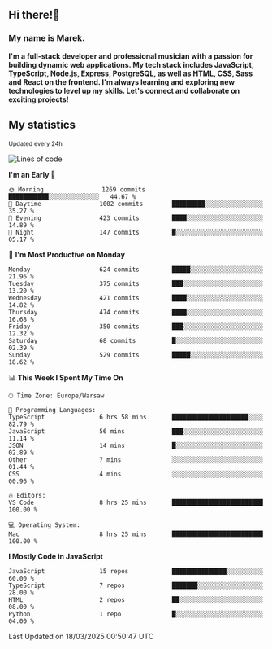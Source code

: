 ## Hi there!👋 ##
### My name is Marek. ###

**I'm a full-stack developer and professional musician with a passion for building dynamic web applications. My tech stack includes JavaScript, TypeScript, Node.js, Express, PostgreSQL, as well as HTML, CSS, Sass and React on the frontend. I'm always learning and exploring new technologies to level up my skills. Let's connect and collaborate on exciting projects!**

## My statistics ##
<sub>Updated every 24h</sub>
<!--START_SECTION:waka-->
![Lines of code](https://img.shields.io/badge/From%20Hello%20World%20I%27ve%20Written-190.8%20thousand%20lines%20of%20code-blue)

**I'm an Early 🐤** 

```text
🌞 Morning                1269 commits        ███████████░░░░░░░░░░░░░░   44.67 % 
🌆 Daytime                1002 commits        █████████░░░░░░░░░░░░░░░░   35.27 % 
🌃 Evening                423 commits         ████░░░░░░░░░░░░░░░░░░░░░   14.89 % 
🌙 Night                  147 commits         █░░░░░░░░░░░░░░░░░░░░░░░░   05.17 % 
```
📅 **I'm Most Productive on Monday** 

```text
Monday                   624 commits         █████░░░░░░░░░░░░░░░░░░░░   21.96 % 
Tuesday                  375 commits         ███░░░░░░░░░░░░░░░░░░░░░░   13.20 % 
Wednesday                421 commits         ████░░░░░░░░░░░░░░░░░░░░░   14.82 % 
Thursday                 474 commits         ████░░░░░░░░░░░░░░░░░░░░░   16.68 % 
Friday                   350 commits         ███░░░░░░░░░░░░░░░░░░░░░░   12.32 % 
Saturday                 68 commits          █░░░░░░░░░░░░░░░░░░░░░░░░   02.39 % 
Sunday                   529 commits         █████░░░░░░░░░░░░░░░░░░░░   18.62 % 
```


📊 **This Week I Spent My Time On** 

```text
🕑︎ Time Zone: Europe/Warsaw

💬 Programming Languages: 
TypeScript               6 hrs 58 mins       █████████████████████░░░░   82.79 % 
JavaScript               56 mins             ███░░░░░░░░░░░░░░░░░░░░░░   11.14 % 
JSON                     14 mins             █░░░░░░░░░░░░░░░░░░░░░░░░   02.89 % 
Other                    7 mins              ░░░░░░░░░░░░░░░░░░░░░░░░░   01.44 % 
CSS                      4 mins              ░░░░░░░░░░░░░░░░░░░░░░░░░   00.96 % 

🔥 Editors: 
VS Code                  8 hrs 25 mins       █████████████████████████   100.00 % 

💻 Operating System: 
Mac                      8 hrs 25 mins       █████████████████████████   100.00 % 
```

**I Mostly Code in JavaScript** 

```text
JavaScript               15 repos            ███████████████░░░░░░░░░░   60.00 % 
TypeScript               7 repos             ███████░░░░░░░░░░░░░░░░░░   28.00 % 
HTML                     2 repos             ██░░░░░░░░░░░░░░░░░░░░░░░   08.00 % 
Python                   1 repo              █░░░░░░░░░░░░░░░░░░░░░░░░   04.00 % 
```




 Last Updated on 18/03/2025 00:50:47 UTC
<!--END_SECTION:waka-->

<!--
**MarekSax/MarekSax** is a ✨ _special_ ✨ repository because its `README.md` (this file) appears on your GitHub profile.

Here are some ideas to get you started:

- 🔭 I’m currently working on ...
- 🌱 I’m currently learning ...
- 👯 I’m looking to collaborate on ...
- 🤔 I’m looking for help with ...
- 💬 Ask me about ...
- 📫 How to reach me: ...
- 😄 Pronouns: ...
- ⚡ Fun fact: ...
-->
